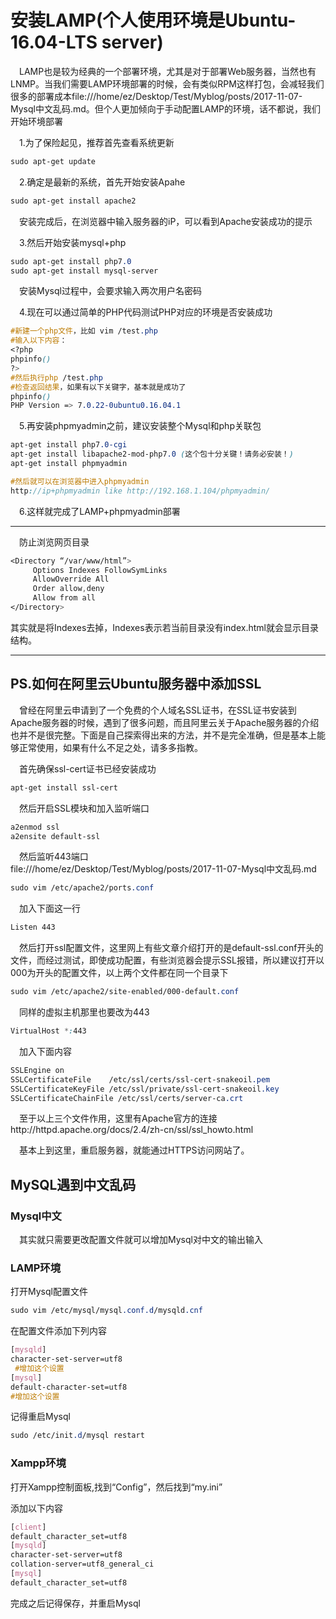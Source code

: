 # 安装LAMP(个人使用环境是Ubuntu-16.04-LTS server)
&ensp;&ensp;LAMP也是较为经典的一个部署环境，尤其是对于部署Web服务器，当然也有LNMP。当我们需要LAMP环境部署的时候，会有类似RPM这样打包，会减轻我们很多的部署成本file:///home/ez/Desktop/Test/Myblog/posts/2017-11-07-Mysql中文乱码.md。但个人更加倾向于手动配置LAMP的环境，话不都说，我们开始环境部署<br>

&ensp;&ensp;1.为了保险起见，推荐首先查看系统更新 <br>

```scss
sudo apt-get update
```

&ensp;&ensp;2.确定是最新的系统，首先开始安装Apahe<br>
```scss
sudo apt-get install apache2
```
&ensp;&ensp;安装完成后，在浏览器中输入服务器的iP，可以看到Apache安装成功的提示<br>

&ensp;&ensp;3.然后开始安装mysql+php<br>
```scss
sudo apt-get install php7.0
sudo apt-get install mysql-server
```
&ensp;&ensp;安装Mysql过程中，会要求输入两次用户名密码<br>

&ensp;&ensp;4.现在可以通过简单的PHP代码测试PHP对应的环境是否安装成功<br>
```scss
#新建一个php文件，比如 vim /test.php
#输入以下内容：
<?php
phpinfo()
?>
#然后执行php /test.php
#检查返回结果，如果有以下关键字，基本就是成功了
phpinfo()
PHP Version => 7.0.22-0ubuntu0.16.04.1
```

&ensp;&ensp;5.再安装phpmyadmin之前，建议安装整个Mysql和php关联包<br>
```scss
apt-get install php7.0-cgi
apt-get install libapache2-mod-php7.0 (这个包十分关键！请务必安装！)
apt-get install phpmyadmin

#然后就可以在浏览器中进入phpmyadmin
http://ip+phpmyadmin like http://192.168.1.104/phpmyadmin/
```
&ensp;&ensp;6.这样就完成了LAMP+phpmyadmin部署<br>
***********************************************************************************
&ensp;&ensp;防止浏览网页目录<br>
```scss
<Directory “/var/www/html”>
     Options Indexes FollowSymLinks
     AllowOverride All
     Order allow,deny
     Allow from all
</Directory>
```
其实就是将Indexes去掉，Indexes表示若当前目录没有index.html就会显示目录结构。<br>
***********************************************************************************
##  PS.如何在阿里云Ubuntu服务器中添加SSL

&ensp;&ensp;曾经在阿里云申请到了一个免费的个人域名SSL证书，在SSL证书安装到Apache服务器的时候，遇到了很多问题，而且阿里云关于Apache服务器的介绍也并不是很完整。下面是自己探索得出来的方法，并不是完全准确，但是基本上能够正常使用，如果有什么不足之处，请多多指教。<br>

&ensp;&ensp;首先确保ssl-cert证书已经安装成功<br>
```scss
apt-get install ssl-cert
```
&ensp;&ensp;然后开启SSL模块和加入监听端口<br>
```scss
a2enmod ssl
a2ensite default-ssl
```
&ensp;&ensp;然后监听443端口<br>file:///home/ez/Desktop/Test/Myblog/posts/2017-11-07-Mysql中文乱码.md
```scss
sudo vim /etc/apache2/ports.conf
```
&ensp;&ensp;加入下面这一行<br>
```scss
Listen 443
```
&ensp;&ensp;然后打开ssl配置文件，这里网上有些文章介绍打开的是default-ssl.conf开头的文件，而经过测试，即使成功配置，有些浏览器会提示SSL报错，所以建议打开以000为开头的配置文件，以上两个文件都在同一个目录下<br>
```scss
sudo vim /etc/apache2/site-enabled/000-default.conf
```
&ensp;&ensp;同样的虚拟主机那里也要改为443<br>
```scss
VirtualHost *:443
```
&ensp;&ensp;加入下面内容<br>
```scss
SSLEngine on
SSLCertificateFile    /etc/ssl/certs/ssl-cert-snakeoil.pem
SSLCertificateKeyFile /etc/ssl/private/ssl-cert-snakeoil.key
SSLCertificateChainFile /etc/ssl/certs/server-ca.crt
```
&ensp;&ensp;至于以上三个文件作用，这里有Apache官方的连接http://httpd.apache.org/docs/2.4/zh-cn/ssl/ssl_howto.html<br>

&ensp;&ensp;基本上到这里，重启服务器，就能通过HTTPS访问网站了。<br>

##  MySQL遇到中文乱码

### Mysql中文
&ensp;&ensp;其实就只需要更改配置文件就可以增加Mysql对中文的输出输入<br>

### LAMP环境

打开Mysql配置文件
```scss
sudo vim /etc/mysql/mysql.conf.d/mysqld.cnf
```
在配置文件添加下列内容<br>
```scss
[mysqld]
character-set-server=utf8
 #增加这个设置
[mysql]
default-character-set=utf8
#增加这个设置
```
 记得重启Mysql
 ```scss
 sudo /etc/init.d/mysql restart
 ```

### Xampp环境

打开Xampp控制面板,找到“Config”，然后找到“my.ini”<br>

添加以下内容<br>
```scss
[client]
default_character_set=utf8
[mysqld]
character-set-server=utf8
collation-server=utf8_general_ci
[mysql]
default_character_set=utf8
```

完成之后记得保存，并重启Mysql

